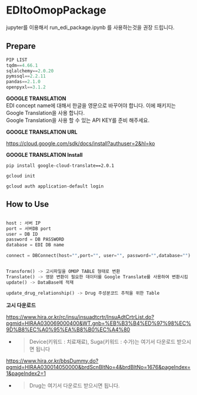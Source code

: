 # EDItoOmopPackage
  
jupyter를 이용해서 run_edi_package.ipynb 를 사용하는것을 권장 드립니다.  

## Prepare  
``` python
PIP LIST
tqdm==4.66.1  
sqlalchemy==2.0.20  
pymssql==2.2.11  
pandas==2.1.0  
openpyxl==3.1.2  
```  
**GOOGLE TRANSLATION**  
EDI concept name에 대해서 한글을 영문으로 바꾸어야 합니다. 이에 패키지는 Google Translation을 사용 합니다.  
Google Translation을 사용 할 수 있는 API KEY를 준비 해주세요. 

**GOOGLE TRANSLATION URL**  
  
https://cloud.google.com/sdk/docs/install?authuser=2&hl=ko  

**GOOGLE TRANSLATION Install**  
  
`pip install google-cloud-translate==2.0.1`  
  
`gcloud init`  
  
`gcloud auth application-default login`  

## How to Use 

``` python

host : 서버 IP
port = 서버DB port
user = DB ID
password = DB PASSWORD
database = EDI DB name

connect = DBConnect(host="",port="", user="", password="",database="")


Transform() -> 고시파일을 OMOP TABLE 형태로 변환
Translate() -> 영문 변환이 필요한 데이터를 Google Translate를 사용하여 변환시킴
update() -> DataBase에 적재

update_drug_relationship() -> Drug 주성분코드 추적을 위한 Table
```

**고시 다운로드**

https://www.hira.or.kr/rc/insu/insuadtcrtr/InsuAdtCrtrList.do?pgmid=HIRAA030069000400&WT.gnb=%EB%B3%B4%ED%97%98%EC%9D%B8%EC%A0%95%EA%B8%B0%EC%A4%80

- > Device(키워드 : 치료재료), Suga(키워드 : 수가)는 여기서 다운로드 받으시면 됩니다

https://www.hira.or.kr/bbsDummy.do?pgmid=HIRAA030014050000&brdScnBltNo=4&brdBltNo=1676&pageIndex=1&pageIndex2=1

- > Drug는 여기서 다운로드 받으시면 됩니다.